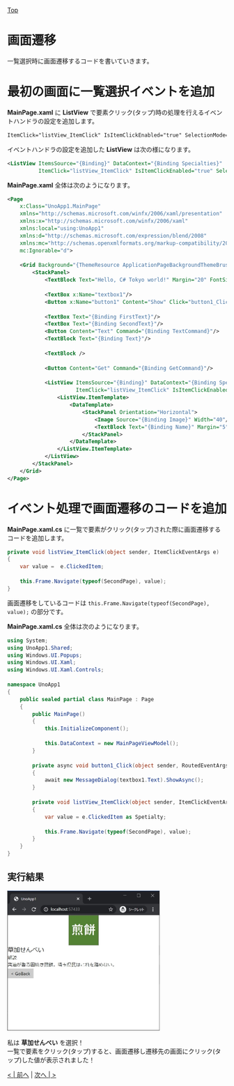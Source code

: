 [Top](./top.md)  

# 画面遷移

一覧選択時に画面遷移するコードを書いていきます。

# 最初の画面に一覧選択イベントを追加

**MainPage.xaml** に **ListView** で要素クリック(タップ)時の処理を行えるイベントハンドラの設定を追加します。

```xml
ItemClick="listView_ItemClick" IsItemClickEnabled="true" SelectionMode="None"
```

イベントハンドラの設定を追加した **ListView** は次の様になります。

```xml
<ListView ItemsSource="{Binding}" DataContext="{Binding Specialties}"
          ItemClick="listView_ItemClick" IsItemClickEnabled="true" SelectionMode="None">
```

**MainPage.xaml** 全体は次のようになります。

```xml
<Page
    x:Class="UnoApp1.MainPage"
    xmlns="http://schemas.microsoft.com/winfx/2006/xaml/presentation"
    xmlns:x="http://schemas.microsoft.com/winfx/2006/xaml"
    xmlns:local="using:UnoApp1"
    xmlns:d="http://schemas.microsoft.com/expression/blend/2008"
    xmlns:mc="http://schemas.openxmlformats.org/markup-compatibility/2006"
    mc:Ignorable="d">

    <Grid Background="{ThemeResource ApplicationPageBackgroundThemeBrush}" Padding="10">
        <StackPanel>
            <TextBlock Text="Hello, C# Tokyo world!" Margin="20" FontSize="30" />

            <TextBox x:Name="textbox1"/>
            <Button x:Name="button1" Content="Show" Click="button1_Click"/>

            <TextBox Text="{Binding FirstText}"/>
            <TextBox Text="{Binding SecondText}"/>
            <Button Content="Text" Command="{Binding TextCommand}"/>
            <TextBlock Text="{Binding Text}"/>

            <TextBlock />

            <Button Content="Get" Command="{Binding GetCommand}"/>

            <ListView ItemsSource="{Binding}" DataContext="{Binding Specialties}"
                      ItemClick="listView_ItemClick" IsItemClickEnabled="true" SelectionMode="None">
                <ListView.ItemTemplate>
                    <DataTemplate>
                        <StackPanel Orientation="Horizontal">
                            <Image Source="{Binding Image}" Width="40"/>
                            <TextBlock Text="{Binding Name}" Margin="5" FontSize="20"/>
                        </StackPanel>
                    </DataTemplate>
                </ListView.ItemTemplate>
            </ListView>
        </StackPanel>
    </Grid>
</Page>
```

# イベント処理で画面遷移のコードを追加

**MainPage.xaml.cs** に一覧で要素がクリック(タップ)された際に画面遷移するコードを追加します。  

```cs
private void listView_ItemClick(object sender, ItemClickEventArgs e)
{
    var value =  e.ClickedItem;

    this.Frame.Navigate(typeof(SecondPage), value);
}
```

画面遷移をしているコードは ```this.Frame.Navigate(typeof(SecondPage), value);``` の部分です。

**MainPage.xaml.cs** 全体は次のようになります。

```cs
using System;
using UnoApp1.Shared;
using Windows.UI.Popups;
using Windows.UI.Xaml;
using Windows.UI.Xaml.Controls;

namespace UnoApp1
{
    public sealed partial class MainPage : Page
    {
        public MainPage()
        {
            this.InitializeComponent();

            this.DataContext = new MainPageViewModel();
        }

        private async void button1_Click(object sender, RoutedEventArgs e)
        {
            await new MessageDialog(textbox1.Text).ShowAsync();
        }

        private void listView_ItemClick(object sender, ItemClickEventArgs e)
        {
            var value = e.ClickedItem as Spetialty;

            this.Frame.Navigate(typeof(SecondPage), value);
        }
    }
}
```

## 実行結果
<img src="image0701.jpg" width="350" />

私は **草加せんべい** を選択！  
一覧で要素をクリック(タップ)すると、画面遷移し遷移先の画面にクリック(タップ)した値が表示されました！

[< | 前へ](./textbook6.md) | [次へ | >](./textbook8.md)
